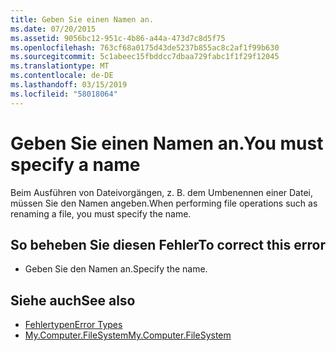 ```yaml
---
title: Geben Sie einen Namen an.
ms.date: 07/20/2015
ms.assetid: 9056bc12-951c-4b86-a44a-473d7c8d5f75
ms.openlocfilehash: 763cf68a0175d43de5237b855ac8c2af1f99b630
ms.sourcegitcommit: 5c1abeec15fbddcc7dbaa729fabc1f1f29f12045
ms.translationtype: MT
ms.contentlocale: de-DE
ms.lasthandoff: 03/15/2019
ms.locfileid: "58018064"
---
```

# <a name="you-must-specify-a-name"></a><span data-ttu-id="bf128-102">Geben Sie einen Namen an.</span><span class="sxs-lookup"><span data-stu-id="bf128-102">You must specify a name</span></span>
<span data-ttu-id="bf128-103">Beim Ausführen von Dateivorgängen, z. B. dem Umbenennen einer Datei, müssen Sie den Namen angeben.</span><span class="sxs-lookup"><span data-stu-id="bf128-103">When performing file operations such as renaming a file, you must specify the name.</span></span>  
  
## <a name="to-correct-this-error"></a><span data-ttu-id="bf128-104">So beheben Sie diesen Fehler</span><span class="sxs-lookup"><span data-stu-id="bf128-104">To correct this error</span></span>  
  
-   <span data-ttu-id="bf128-105">Geben Sie den Namen an.</span><span class="sxs-lookup"><span data-stu-id="bf128-105">Specify the name.</span></span>  
  
## <a name="see-also"></a><span data-ttu-id="bf128-106">Siehe auch</span><span class="sxs-lookup"><span data-stu-id="bf128-106">See also</span></span>

- [<span data-ttu-id="bf128-107">Fehlertypen</span><span class="sxs-lookup"><span data-stu-id="bf128-107">Error Types</span></span>](../../visual-basic/programming-guide/language-features/error-types.md)
- [<span data-ttu-id="bf128-108">My.Computer.FileSystem</span><span class="sxs-lookup"><span data-stu-id="bf128-108">My.Computer.FileSystem</span></span>](xref:Microsoft.VisualBasic.FileIO.FileSystem)
